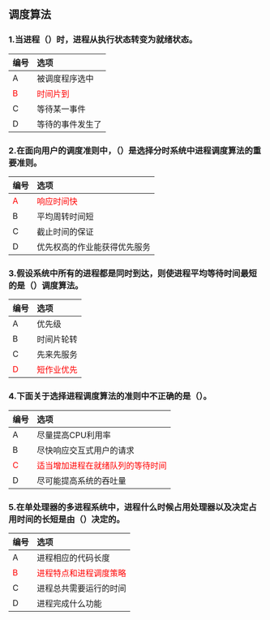 ## 调度算法

### 1.当进程（）时，进程从执行状态转变为就绪状态。
|编号|选项|
|:-|:-|
|A|被调度程序选中|
|<font color="red">B</font>|<font color="red">时间片到</font>|
|C|等待某一事件|
|D|等待的事件发生了|

### 2.在面向用户的调度准则中，（）是选择分时系统中进程调度算法的重要准则。
|编号|选项|
|:-|:-|
|<font color="red">A</font>|<font color="red">响应时间快</font>|
|B|平均周转时间短|
|C|截止时间的保证|
|D|优先权高的作业能获得优先服务|

### 3.假设系统中所有的进程都是同时到达，则使进程平均等待时间最短的是（）调度算法。
|编号|选项|
|:-|:-|
|A|优先级|
|B|时间片轮转|
|C|先来先服务|
|<font color="red">D</font>|<font color="red">短作业优先</font>|

### 4.下面关于选择进程调度算法的准则中不正确的是（）。
|编号|选项|
|:-|:-|
|A|尽量提高CPU利用率|
|B|尽快响应交互式用户的请求|
|<font color="red">C</font>|<font color="red">适当增加进程在就绪队列的等待时间</font>|
|D|尽可能提高系统的吞吐量|

### 5.在单处理器的多进程系统中，进程什么时候占用处理器以及决定占用时间的长短是由（）决定的。
|编号|选项|
|:-|:-|
|A|进程相应的代码长度|
|<font color="red">B</font>|<font color="red">进程特点和进程调度策略</font>|
|C|进程总共需要运行的时间|
|D|进程完成什么功能|

